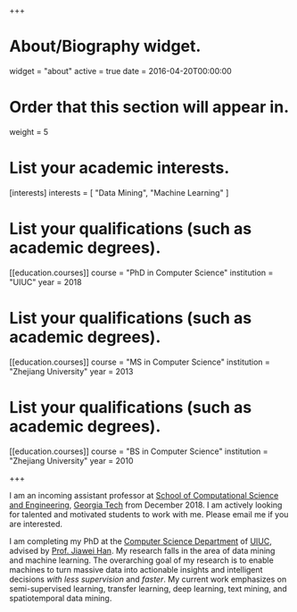 +++
# About/Biography widget.
widget = "about"
active = true
date = 2016-04-20T00:00:00

# Order that this section will appear in.
weight = 5

# List your academic interests.
[interests]
  interests = [
    "Data Mining",
    "Machine Learning"
  ]

# List your qualifications (such as academic degrees).
[[education.courses]]
  course = "PhD in Computer Science"
  institution = "UIUC"
  year = 2018

# List your qualifications (such as academic degrees).
[[education.courses]]
  course = "MS in Computer Science"
  institution = "Zhejiang University"
  year = 2013

# List your qualifications (such as academic degrees).
[[education.courses]]
  course = "BS in Computer Science"
  institution = "Zhejiang University"
  year = 2010

+++

I am an incoming assistant professor at [School of Computational Science and
Engineering](https://www.cse.gatech.edu), [Georgia Tech](http://www.gatech.edu)
from December 2018. I am actively looking for talented and motivated students
to work with me. Please email me if you are interested.

I am completing my PhD at the [Computer Science
Department](http://cs.illinois.edu/) of [UIUC](http://illinois.edu), advised by
[Prof. Jiawei Han](http://www.cs.uiuc.edu/~hanj). My research falls in the area
of data mining and machine learning.  The overarching goal of my research is to
enable machines to turn massive data into actionable insights and intelligent
decisions *with less supervision* and *faster*.  My current work emphasizes on
semi-supervised learning, transfer learning, deep learning, text mining, and
spatiotemporal data mining.


<!---
with applications in social media analysis, smart city, and health informatics.
-->



